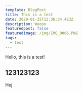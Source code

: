 ```yaml
---
template: BlogPost
title: This is a test
date: 2020-01-25T12:36:34.423Z
description: Woooo
featuredpost: false
featuredimage: /img/IMG_0066.PNG
tags:
  - test
---
```


Hello, this is a test!

## 123123123

Hej
